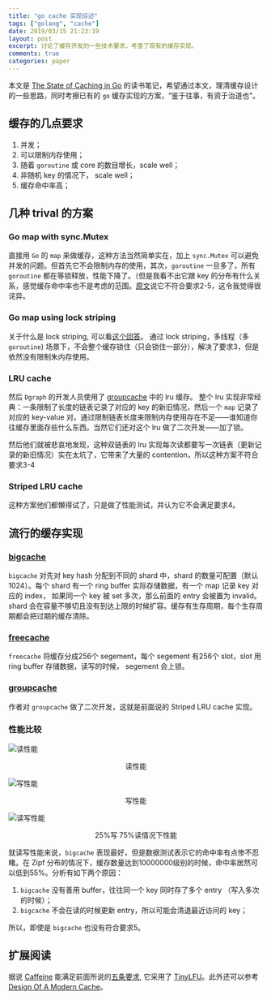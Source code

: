 ```yaml
---
title: "go cache 实现综述"
tags: ["golang", "cache"]
date: 2019/03/15 21:23:19
layout: post
excerpt: 讨论了缓存开发的一些技术要求，考查了现有的缓存实现。
comments: true
categories: paper
---
```


本文是 [The State of Caching in Go](https://blog.dgraph.io/post/caching-in-go/) 的读书笔记，希望通过本文，理清缓存设计的一些思路，同时考擦已有的 `go` 缓存实现的方案，“鉴于往事，有资于治道也”。

## 缓存的几点要求

1. 并发；
2. 可以限制内存使用；
3. 随着 `goroutine` 或 core 的数目增长，scale well；
4. 非随机 key 的情况下， scale well；
5. 缓存命中率高；

## 几种 trival 的方案

### Go map with sync.Mutex

直接用 `Go` 的 `map` 来做缓存，这种方法当然简单实在，加上 `sync.Mutex` 可以避免并发的问题。但首先它不会限制内存的使用，其次，`goroutine` 一旦多了，所有 `goroutine` 都在等锁释放，性能下降了。（但是我看不出它跟 key 的分布有什么关系，感觉缓存命中率也不是考虑的范围。[原文](https://blog.dgraph.io/post/caching-in-go/)说它不符合要求2-5，这令我觉得很诧异。

### Go map using lock striping

关于什么是 lock striping, 可以看[这个回答](https://stackoverflow.com/questions/16151606/need-simple-explanation-how-lock-striping-works-with-concurrenthashmap)。 通过 lock striping，多线程（多 
`goroutine`) 场景下，不会整个缓存锁住（只会锁住一部分），解决了要求3，但是依然没有限制朱内存使用。

### LRU cache

然后 `Dgraph` 的开发人员使用了 [groupcache](https://github.com/golang/groupcache/blob/master/lru/lru.go) 中的 lru 缓存。 整个 lru 实现非常经典：一条限制了长度的链表记录了对应的 key 的新旧情况，然后一个 `map` 记录了对应的 key-value 对。通过限制链表长度来限制内存使用存在不足——谁知道你往缓存里面存些什么东西。当然它们还对这个 lru 做了二次开发——加了锁。

然后他们就被悲哀地发现，这种双链表的 lru 实现每次读都要写一次链表（更新记录的新旧情况）实在太坑了，它带来了大量的 contention，所以这种方案不符合要求3-4

### Striped LRU cache

这种方案他们都懒得试了，只是做了性能测试，并认为它不会满足要求4。

## 流行的缓存实现

### [bigcache](https://github.com/allegro/bigcache)

`bigcache` 对先对 key hash 分配到不同的 shard 中，shard 的数量可配置（默认1024）。每个 shard 有一个 ring buffer 实际存储数据，有一个 map 记录 key 对应的 index， 如果同一个 key 被 set 多次，那么前面的 entry 会被置为 invalid。 shard 会在容量不够切且没有到达上限的时候扩容。缓存有生存周期，每个生存周期都会把过期的缓存清除。

### [freecache](https://github.com/coocood/freecache)

`freecache` 将缓存分成256个 segement，每个 segement 有256个 slot，slot 用 ring buffer 存储数据，读写的时候， segement 会上锁。

### [groupcache](https://github.com/golang/groupcache/tree/master/lru)

作者对 `groupcache` 做了二次开发，这就是前面说的 Striped LRU cache 实现。

### 性能比较

![读性能](https://blog.dgraph.io/images/cache_read_workload.svg)
<center>读性能</center>

![写性能](https://blog.dgraph.io/images/cache_write_workload.svg)
<center>写性能</center>

![读写性能](https://blog.dgraph.io/images/cache_mixed_workload.svg)
<center>25%写 75%读情况下性能</center>

就读写性能来说，`bigcache` 表现最好，但是数据测试表示它的命中率有点惨不忍睹。在 Zipf 分布的情况下，缓存数量达到10000000级别的时候，命中率居然可以低到55%。分析有如下两个原因：

1. `bigcache` 没有善用 buffer，往往同一个 key 同时存了多个 entry （写入多次的时候）；
2. `bigcache` 不会在读的时候更新 entry，所以可能会清退最近访问的 key；

所以，即使是 `bigcache` 也没有符合要求5。

## 扩展阅读

据说 [Caffeine](https://github.com/ben-manes/caffeine) 能满足前面所说的[五条要求](缓存的几点要求), 它采用了 [TinyLFU](https://arxiv.org/abs/1512.00727)。此外还可以参考[Design Of A Modern Cache](http://highscalability.com/blog/2016/1/25/design-of-a-modern-cache.html)。
